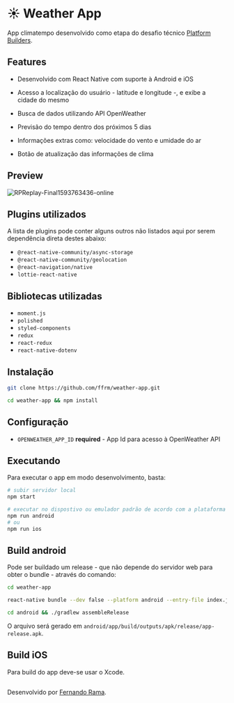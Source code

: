 # ☀️ Weather App
App climatempo desenvolvido como etapa do desafio técnico [Platform Builders]().

## Features
- Desenvolvido com React Native com suporte à Android e iOS

- Acesso a localização do usuário - latitude e longitude -, e exibe a cidade do mesmo

- Busca de dados utilizando API OpenWeather

- Previsão do tempo dentro dos próximos 5 dias

- Informações extras como: velocidade do vento e umidade do ar

- Botão de atualização das informações de clima

## Preview

![RPReplay-Final1593763436-online](https://user-images.githubusercontent.com/33915907/86447683-15aa2f80-bcec-11ea-945a-a8fb3ad1cc49.gif)

## Plugins utilizados
A lista de plugins pode conter alguns outros não listados aqui por serem dependência direta destes abaixo:

- `@react-native-community/async-storage`
- `@react-native-community/geolocation`
- `@react-navigation/native`
- `lottie-react-native`

## Bibliotecas utilizadas

- `moment.js`
- `polished`
- `styled-components`
- `redux`
- `react-redux`
- `react-native-dotenv`

## Instalação
```bash
git clone https://github.com/ffrm/weather-app.git

cd weather-app && npm install
```

## Configuração
- `OPENWEATHER_APP_ID` <b>required</b> - App Id para acesso à OpenWeather API

## Executando
Para executar o app em modo desenvolvimento, basta:

```bash
# subir servidor local
npm start

# executar no dispostivo ou emulador padrão de acordo com a plataforma
npm run android
# ou
npm run ios
```

## Build android
Pode ser buildado um release - que não depende do servidor web para obter o bundle - através do comando:

```bash
cd weather-app

react-native bundle --dev false --platform android --entry-file index.js --bundle-output ./android/app/src/main/assets/index.android.bundle --assets-dest ./android/app/src/main/res

cd android && ./gradlew assembleRelease
```

O arquivo será gerado em `android/app/build/outputs/apk/release/app-release.apk`.

## Build iOS
Para build do app deve-se usar o Xcode.

## 
Desenvolvido por [Fernando Rama](https://github.com/ffrm).
